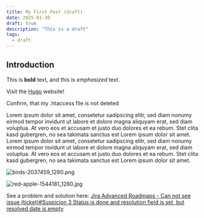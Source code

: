 ```yaml
---
title: My First Post (draft)
date: 2025-01-30
draft: true
description: "This is a draft"
tags:
  - draft
---
```


## Introduction

This is **bold** text, and this is *emphasized* text.

Visit the [Hugo](https://gohugo.io) website!

Confirm, that my .htaccess file is not deleted

Lorem ipsum dolor sit amet, consetetur sadipscing elitr,
sed diam nonumy eirmod tempor invidunt ut labore et dolore magna aliquyam erat,
sed diam voluptua.
At vero eos et accusam et justo duo dolores et ea rebum.
Stet clita kasd gubergren, no sea takimata sanctus est Lorem ipsum dolor sit amet.
Lorem ipsum dolor sit amet, consetetur sadipscing elitr,
sed diam nonumy eirmod tempor invidunt ut labore et dolore magna aliquyam erat,
sed diam voluptua. At vero eos et accusam et justo duo dolores et ea rebum.
Stet clita kasd gubergren, no sea takimata sanctus est Lorem ipsum dolor sit amet.

![birds-2037459_1280.png](/images/birds-2037459_1280.png)

![red-apple-1544181_1280.jpg](/images/red-apple-1544181_1280.jpg)

See a problem and solution here: [Jira Advanced Roadmaps - Can not see issue (ticket)#Suspicion 3 Status is done and resolution field is set, but resolved date is empty](/posts/jira-advanced-roadmaps-can-not-see-issue-ticket-suspicion-3-status-is-done-and-resolution-field-is-set-but-resolved-date-is-empty)

